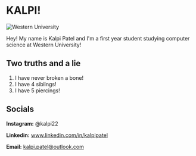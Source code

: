 # KALPI! 

![Western University](https://theculturetrip.com/wp-content/uploads/2017/03/shutterstock_381416386-maboyfx.jpg "Western University")

Hey! My name is Kalpi Patel and I'm a first year student studying computer science at Western University!

## Two truths and a lie
1) I have never broken a bone!
2) I have 4 siblings!
3) I have 5 piercings!

## Socials

**Instagram:** @kalpi22

**Linkedin:** www.linkedin.com/in/kalpipatel

**Email:** kalpi.patel@outlook.com


